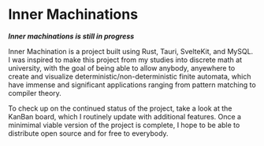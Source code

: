 # Inner Machinations

**_Inner machinations is still in progress_**

Inner Machination is a project built using Rust, Tauri, SvelteKit, and MySQL. I was inspired to make this project from my studies into discrete math at university, with the goal of being able to allow anybody, anyewhere to create and visualize deterministic/non-deterministic finite automata, which have immense and significant applications ranging from pattern matching to compiler theory.

To check up on the continued status of the project, take a look at the KanBan board, which I routinely update with additional features. Once a minimimal viable version of the project is complete, I hope to be able to distribute open source and for free to everybody.
